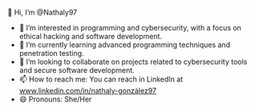👋 Hi, I’m @Nathaly97 

- 👀 I’m interested in programming and cybersecurity, with a focus on ethical hacking and software development.
- 🌱 I’m currently learning advanced programming techniques and penetration testing.
- 💞️ I’m looking to collaborate on projects related to cybersecurity tools and secure software development.
- 📫 How to reach me: You can reach in LinkedIn at www.linkedin.com/in/nathaly-gonzález97
- 😄 Pronouns: She/Her

